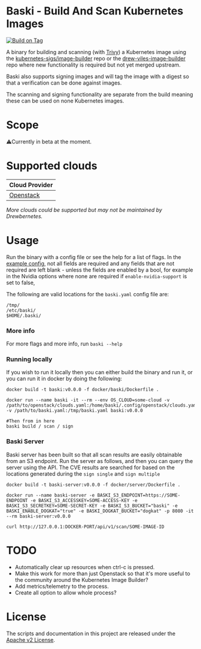 # Baski - Build And Scan Kubernetes Images

[//]: # ([![Known Vulnerabilities]&#40;https://snyk.io/test/github/drewbernetes/baski/badge.svg&#41;]&#40;https://snyk.io/test/github/drewbernetes/baski&#41;)
[![Build on Tag](https://github.com/drewbernetes/baski/actions/workflows/tag.yml/badge.svg?branch=main&event=release)](https://github.com/drewbernetes/baski/actions/workflows/tag.yml)

A binary for building and scanning (with [Trivy](https://github.com/aquasecurity/trivy)) a Kubernetes image using
the [kubernetes-sigs/image-builder](https://github.com/kubernetes-sigs/image-builder) repo or
the [drew-viles-image-builder](https://github.com/drew-viles/image-builder) repo where new functionality is required
but not yet merged upstream.

Baski also supports signing images and will tag the image with a digest so that a verification can be done against
images.

The scanning and signing functionality are separate from the build meaning these can be used on none Kubernetes images.

# Scope

⚠️Currently in beta at the moment.

# Supported clouds

| Cloud Provider                 |
|--------------------------------|
| [Openstack](docs/openstack.md) |

*More clouds could be supported but may not be maintained by Drewbernetes.*

# Usage

Run the binary with a config file or see the help for a list of flags.
In the [example config](baski-example.yaml), not all fields are required and any fields that are not required are left
blank - unless the fields are enabled by a bool, for example in the Nvidia options where none are required
if `enable-nvidia-support` is set to false,

The following are valid locations for the `baski.yaml` config file are:

```shell
/tmp/
/etc/baski/
$HOME/.baski/
```

### More info

For more flags and more info, run `baski --help`

### Running locally

If you wish to run it locally then you can either build the binary and run it, or you can run it in docker by doing the
following:

```shell
docker build -t baski:v0.0.0 -f docker/baski/Dockerfile .

docker run --name baski -it --rm --env OS_CLOUD=some-cloud -v /path/to/openstack/clouds.yaml:/home/baski/.config/openstack/clouds.yaml -v /path/to/baski.yaml:/tmp/baski.yaml baski:v0.0.0

#Then from in here
baski build / scan / sign
```

### Baski Server

Baski server has been built so that all scan results are easily obtainable from an S3 endpoint. Run the server as
follows, and then you can query the server using the API.
The CVE results are searched for based on the locations generated during the `sign single` and `sign multiple`

```shell
docker build -t baski-server:v0.0.0 -f docker/server/Dockerfile .

docker run --name baski-server -e BASKI_S3_ENDPOINT=https://SOME-ENDPOINT -e BASKI_S3_ACCESSKEY=SOME-ACCESS-KEY -e BASKI_S3_SECRETKEY=SOME-SECRET-KEY -e BASKI_S3_BUCKET="baski" -e BASKI_ENABLE_DOGKAT="true" -e BASKI_DOGKAT_BUCKET="dogkat" -p 8080 -it --rm baski-server:v0.0.0

curl http://127.0.0.1:DOCKER-PORT/api/v1/scan/SOME-IMAGE-ID
```

# TODO

* Automatically clear up resources when ctrl-c is pressed.
* Make this work for more than just Openstack so that it's more useful to the community around the Kubernetes Image
  Builder?
* Add metrics/telemetry to the process.
* Create all option to allow whole process?

# License

The scripts and documentation in this project are released under the [Apache v2 License](LICENSE).
